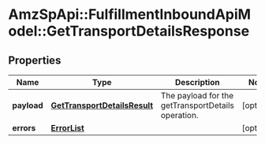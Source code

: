 # AmzSpApi::FulfillmentInboundApiModel::GetTransportDetailsResponse

## Properties
Name | Type | Description | Notes
------------ | ------------- | ------------- | -------------
**payload** | [**GetTransportDetailsResult**](GetTransportDetailsResult.md) | The payload for the getTransportDetails operation. | [optional] 
**errors** | [**ErrorList**](ErrorList.md) |  | [optional] 


